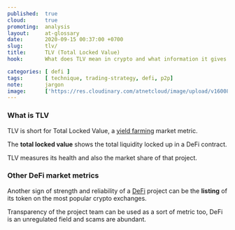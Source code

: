 ```yaml
---
published:  true
cloud:      true
promoting:  analysis
layout:     at-glossary
date:       2020-09-15 00:37:00 +0700
slug:       tlv/
title:      TLV (Total Locked Value)
hook:       What does TLV mean in crypto and what information it gives you?

categories: [ defi ]
tags:       [ technique, trading-strategy, defi, p2p]
note:       jargon
image:      ['https://res.cloudinary.com/atnetcloud/image/upload/v1600842866/atnet/pexels-eberhard-grossgasteiger-4406598_vxxsxc.jpg']
---
```


### What is TLV

TLV is short for Total Locked Value, a [yield farming](/glossary/yield-farming/) market metric.

The **total locked value** shows the total liquidity locked up in a DeFi contract.

TLV measures its health and also the market share of that project.

### Other DeFi market metrics

Another sign of strength and reliability of a [DeFi](/glossary/defi/) project can be the **listing** of its token on the most popular crypto exchanges.

Transparency of the project team can be used as a sort of metric too, DeFi is an unregulated field and scams are abundant.
